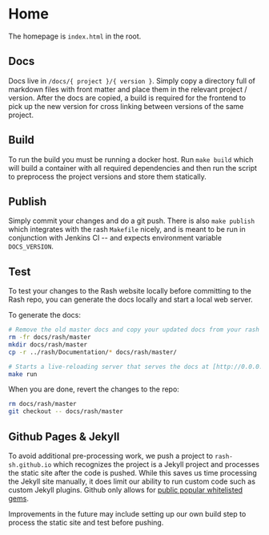 # Home

The homepage is `index.html` in the root.

## Docs

Docs live in `/docs/{ project }/{ version }`.  Simply copy a directory full of markdown files with front matter
and place them in the relevant project / version.  After the docs are copied, a build is required for the frontend
to pick up the new version for cross linking between versions of the same project.

## Build

To run the build you must be running a docker host.  Run `make build` which will build a container
with all required dependencies and then run the script to preprocess the project versions and store them statically.

## Publish

Simply commit your changes and do a git push.  There is also `make publish` which integrates with the rash `Makefile`
nicely, and is meant to be run in conjunction with Jenkins CI -- and expects environment variable `DOCS_VERSION`.

## Test

To test your changes to the Rash website locally before committing to the Rash repo, you can generate the docs locally and start a local web server.

To generate the docs:
```bash
# Remove the old master docs and copy your updated docs from your rash repo
rm -fr docs/rash/master
mkdir docs/rash/master
cp -r ../rash/Documentation/* docs/rash/master/

# Starts a live-reloading server that serves the docs at [http://0.0.0.0:4000/docs/rash/master](http://0.0.0.0:4000/docs/rash/master). This requires Docker installed on your machine.
make run
```

When you are done, revert the changes to the repo:
```bash
rm docs/rash/master
git checkout -- docs/rash/master
```

## Github Pages & Jekyll

To avoid additional pre-processing work, we push a project to `rash-sh.github.io` which recognizes the project
is a Jekyll project and processes the static site after the code is pushed.  While this saves us time
processing the Jekyll site manually, it does limit our ability to run custom code such as custom Jekyll
plugins.  Github only allows for [public popular whitelisted gems](https://help.github.com/articles/adding-jekyll-plugins-to-a-github-pages-site/).

Improvements in the future may include setting up our own build step to process the static site and test before pushing.
